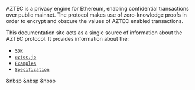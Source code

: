 AZTEC is a privacy engine for Ethereum, enabling confidential transactions over public mainnet. The protocol makes use of zero-knowledge proofs in order to encrypt and obscure the values of AZTEC enabled transactions.

This documentation site acts as a single source of information about the AZTEC protocol. It provides information about the:
- [`SDK`](/#/SDK)
- [`aztec.js`](/#/aztec.js)
- [`Examples`](/#/Examples)
- [`Specification`](/#/Specification)

&nbsp
&nbsp
&nbsp


